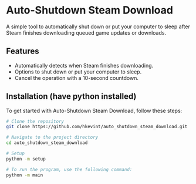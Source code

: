 # Auto-Shutdown Steam Download

A simple tool to automatically shut down or put your computer to sleep after Steam finishes downloading queued game updates or downloads.

## Features

- Automatically detects when Steam finishes downloading.
- Options to shut down or put your computer to sleep.
- Cancel the operation with a 10-second countdown.

## Installation (have python installed)

To get started with Auto-Shutdown Steam Download, follow these steps:

```sh
# Clone the repository
git clone https://github.com/hkevint/auto_shutdown_steam_download.git

# Navigate to the project directory
cd auto_shutdown_steam_download

# Setup
python -m setup

# To run the program, use the following command:
python -m main
